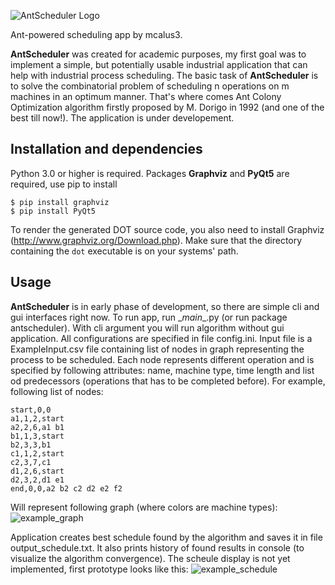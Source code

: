 ![AntScheduler Logo](https://github.com/mcalus3/AntScheduler/blob/master/docs/AntScheduler_logo.png)

Ant-powered scheduling app by mcalus3.

**AntScheduler** was created for academic purposes, my first goal was to implement a simple, but potentially usable industrial application that can help with industrial process scheduling. The basic task of **AntScheduler** is to solve the combinatorial problem of scheduling n operations on m machines in an optimum manner. That's where comes Ant Colony Optimization algorithm firstly proposed by M. Dorigo in 1992 (and one of the best till now!). The application is under developement.

## Installation and dependencies

Python 3.0 or higher is required.
Packages **Graphviz** and **PyQt5** are required, use pip to install
```erb
$ pip install graphviz
$ pip install PyQt5
```
To render the generated DOT source code, you also need to install Graphviz (http://www.graphviz.org/Download.php).
Make sure that the directory containing the ``dot`` executable is on your systems' path.

## Usage

**AntScheduler** is in early phase of development, so there are simple cli and gui interfaces right now.  To run app, run \__main__.py (or run package antscheduler). With cli argument you will run algorithm without gui application. All configurations are specified in file config.ini. Input file is a ExampleInput.csv file containing list of nodes in graph representing the process to be scheduled. Each node represents different operation and is specified by following attributes: name, machine type, time length and list od predecessors (operations that has to be completed before). For example, following list of nodes:
```erb
start,0,0
a1,1,2,start
a2,2,6,a1 b1
b1,1,3,start
b2,3,3,b1
c1,1,2,start
c2,3,7,c1
d1,2,6,start
d2,3,2,d1 e1
end,0,0,a2 b2 c2 d2 e2 f2
```
Will represent following graph (where colors are machine types):
![example_graph](https://github.com/mcalus3/AntScheduler/blob/master/docs/example_graph.png)

Application creates best schedule found by the algorithm and saves it in file output_schedule.txt. It also prints history of found results in console (to visualize the algorithm convergence). The scheule display is not yet implemented, first prototype looks like this:
![example_schedule](https://github.com/mcalus3/AntScheduler/blob/master/docs/example_schedule.png)
